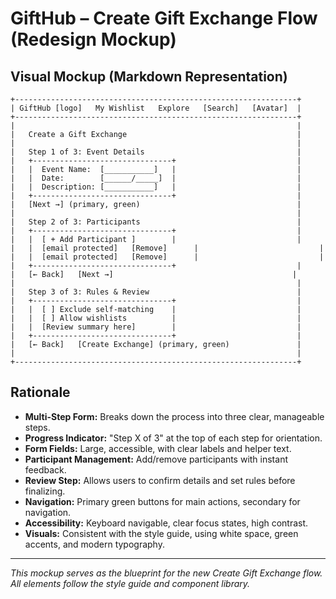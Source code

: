 # GiftHub – Create Gift Exchange Flow (Redesign Mockup)

## Visual Mockup (Markdown Representation)

```
+---------------------------------------------------------------+
| GiftHub [logo]   My Wishlist   Explore   [Search]   [Avatar]  |
+---------------------------------------------------------------+
|                                                               |
|   Create a Gift Exchange                                      |
|                                                               |
|   Step 1 of 3: Event Details                                  |
|   +-------------------------------+                           |
|   |  Event Name:  [___________]   |                           |
|   |  Date:        [______/_____]  |                           |
|   |  Description: [___________]   |                           |
|   +-------------------------------+                           |
|   [Next →] (primary, green)                                   |
|                                                               |
|   Step 2 of 3: Participants                                   |
|   +-------------------------------+                           |
|   |  [ + Add Participant ]        |                           |
|   |  [email protected]   [Remove]      |                           |
|   |  [email protected]   [Remove]      |                           |
|   +-------------------------------+                           |
|   [← Back]   [Next →]                                        |
|                                                               |
|   Step 3 of 3: Rules & Review                                 |
|   +-------------------------------+                           |
|   |  [ ] Exclude self-matching    |                           |
|   |  [ ] Allow wishlists          |                           |
|   |  [Review summary here]        |                           |
|   +-------------------------------+                           |
|   [← Back]   [Create Exchange] (primary, green)               |
|                                                               |
+---------------------------------------------------------------+
```

## Rationale

- **Multi-Step Form:** Breaks down the process into three clear, manageable steps.
- **Progress Indicator:** "Step X of 3" at the top of each step for orientation.
- **Form Fields:** Large, accessible, with clear labels and helper text.
- **Participant Management:** Add/remove participants with instant feedback.
- **Review Step:** Allows users to confirm details and set rules before finalizing.
- **Navigation:** Primary green buttons for main actions, secondary for navigation.
- **Accessibility:** Keyboard navigable, clear focus states, high contrast.
- **Visuals:** Consistent with the style guide, using white space, green accents, and modern typography.

---

_This mockup serves as the blueprint for the new Create Gift Exchange flow. All elements follow the style guide and component library._